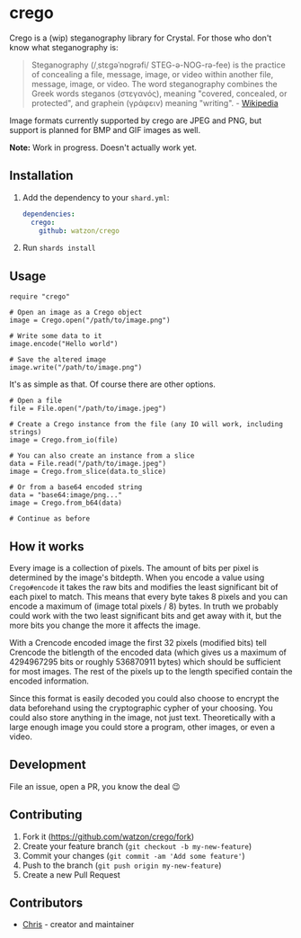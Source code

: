 # crego

Crego is a (wip) steganography library for Crystal. For those who don't know what steganography is:

> Steganography (/ˌstɛɡəˈnɒɡrəfi/ STEG-ə-NOG-rə-fee) is the practice of concealing a file, message, image, or video within another file, message, image, or video. The word steganography combines the Greek words steganos (στεγανός), meaning "covered, concealed, or protected", and graphein (γράφειν) meaning "writing". - [Wikipedia](https://www.wikiwand.com/en/Steganography)

Image formats currently supported by crego are JPEG and PNG, but support is planned for BMP and GIF images as well.

**Note:** Work in progress. Doesn't actually work yet.

## Installation

1. Add the dependency to your `shard.yml`:

   ```yaml
   dependencies:
     crego:
       github: watzon/crego
   ```

2. Run `shards install`

## Usage

```crystal
require "crego"

# Open an image as a Crego object
image = Crego.open("/path/to/image.png")

# Write some data to it
image.encode("Hello world")

# Save the altered image
image.write("/path/to/image.png")
```

It's as simple as that. Of course there are other options.

```crystal
# Open a file
file = File.open("/path/to/image.jpeg")

# Create a Crego instance from the file (any IO will work, including strings)
image = Crego.from_io(file)

# You can also create an instance from a slice
data = File.read("/path/to/image.jpeg")
image = Crego.from_slice(data.to_slice)

# Or from a base64 encoded string
data = "base64:image/png..."
image = Crego.from_b64(data)

# Continue as before
```

## How it works

Every image is a collection of pixels. The amount of bits per pixel is determined by the image's bitdepth. When you encode a value using `Crego#encode` it takes the raw bits and modifies the least significant bit of each pixel to match. This means that every byte takes 8 pixels and you can encode a maximum of (image total pixels / 8) bytes. In truth we probably could work with the two least significant bits and get away with it, but the more bits you change the more it affects the image.

With a Crencode encoded image the first 32 pixels (modified bits) tell Crencode the bitlength of the encoded data (which gives us a maximum of 4294967295 bits or roughly 536870911 bytes) which should be sufficient for most images. The rest of the pixels up to the length specified contain the encoded information.

Since this format is easily decoded you could also choose to encrypt the data beforehand using the cryptographic cypher of your choosing. You could also store anything in the image, not just text. Theoretically with a large enough image you could store a program, other images, or even a video.

## Development

File an issue, open a PR, you know the deal :wink:

## Contributing

1. Fork it (<https://github.com/watzon/crego/fork>)
2. Create your feature branch (`git checkout -b my-new-feature`)
3. Commit your changes (`git commit -am 'Add some feature'`)
4. Push to the branch (`git push origin my-new-feature`)
5. Create a new Pull Request

## Contributors

- [Chris](https://github.com/watzon) - creator and maintainer
